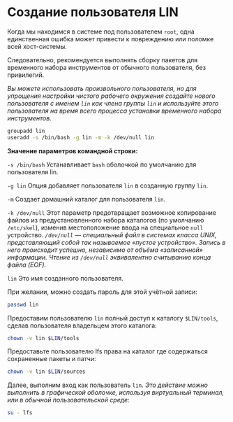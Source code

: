 # Создание пользователя LIN

Когда мы находимся в системе под пользователем ``root``, одна единственная ошибка может привести к повреждению или поломке всей хост-системы. 

Следовательно, рекомендуется выполнять сборку пакетов для временного набора инструментов от обычного пользователя, без привилегий. 

*Вы можете использовать произвольного пользователя, но для упрощения настройки чистого рабочего окружения создайте нового пользователя с именем ``lin`` как члена группы ``lin`` и используйте этого пользователя на время всего процесса установки временного набора инструментов.*

```bash
groupadd lin
useradd -s /bin/bash -g lin -m -k /dev/null lin
```

**Значение параметров командной строки:**

``-s /bin/bash``
Устанавливает ``bash`` оболочкой по умолчанию для пользователя lin.

``-g lin``
Опция добавляет пользователя ``lin`` в созданную группу ``lin``.

``-m``
Создает домашний каталог для пользователя ``lin``.

``-k /dev/null``
Этот параметр предотвращает возможное копирование файлов из предустановленного набора каталогов (по умолчанию ``/etc/skel``), изменив местоположение ввода на специальное ``null`` устройство. 
*``/dev/null`` — специальный файл в системах класса UNIX, представляющий собой так называемое «пустое устройство». Запись в него происходит успешно, независимо от объёма «записанной» информации. Чтение из ``/dev/null`` эквивалентно считыванию конца файла (EOF).*

``lin``
Это имя созданного пользователя.

При желании, можно создать пароль для этой учётной записи:

```bash
passwd lin
```

Предоставим пользователю ``lin`` полный доступ к каталогу ``$LIN/tools``, сделав пользователя владельцем этого каталога:

```bash
chown -v lin $LIN/tools
```

Предоставьте пользователю lfs права на каталог где содержаться сохраненные пакеты и патчи:

```bash
chown -v lin $LIN/sources
```

Далее, выполним вход как пользователь ``lin``. 
*Это действие можно выполнить в графической оболочке, используя виртуальный терминал, или в обычной пользовательской среде:*

```bash
su - lfs
```
